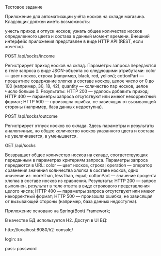 Тестовое задание

Приложение для автоматизации учёта носков на складе магазина. Кладовщик должен иметь возможность:

учесть приход и отпуск носков;
узнать общее количество носков определенного цвета и состава в данный момент времени.
Внешний интерфейс приложения представлен в виде HTTP API (REST, если хочется).


POST /api/socks/income

Регистрирует приход носков на склад.
Параметры запроса передаются в теле запроса в виде JSON-объекта со следующими атрибутами:
color — цвет носков, строка (например, black, red, yellow);
cottonPart — процентное содержание хлопка в составе носков, целое число от 0 до 100 (например, 30, 18, 42);
quantity — количество пар носков, целое число больше 0.
Результаты:
HTTP 200 — удалось добавить приход;
HTTP 400 — параметры запроса отсутствуют или имеют некорректный формат;
HTTP 500 — произошла ошибка, не зависящая от вызывающей стороны (например, база данных недоступна).


POST /api/socks/outcome

Регистрирует отпуск носков со склада. Здесь параметры и результаты аналогичные, но общее количество носков указанного цвета и состава не увеличивается, а уменьшается.


GET /api/socks

Возвращает общее количество носков на складе, соответствующих переданным в параметрах критериям запроса.
Параметры запроса передаются в URL:
color — цвет носков, строка;
operation — оператор сравнения значения количества хлопка в составе носков, одно значение из: moreThan, lessThan, equal;
cottonPart — значение процента хлопка в составе носков из сравнения.
Результаты:
HTTP 200 — запрос выполнен, результат в теле ответа в виде строкового представления целого числа;
HTTP 400 — параметры запроса отсутствуют или имеют некорректный формат;
HTTP 500 — произошла ошибка, не зависящая от вызывающей стороны (например, база данных недоступна).


Приложение основано на Spring(Boot) Framework;

В качестве БД используется H2. Доступ в UI БД:

http://localhost:8080/h2-console/

login: sa

pass: password
